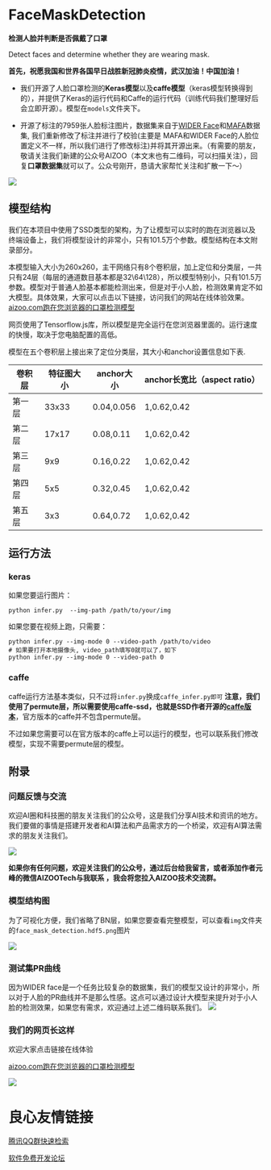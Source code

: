 # FaceMaskDetection
**检测人脸并判断是否佩戴了口罩**

Detect faces and determine whether they are  wearing mask.

**首先，祝愿我国和世界各国早日战胜新冠肺炎疫情，武汉加油！中国加油！**

*  我们开源了人脸口罩检测的**Keras模型**以及**caffe模型**（keras模型转换得到的），并提供了Keras的运行代码和Caffe的运行代码（训练代码我们整理好后会立即开源）。模型在`models`文件夹下。


* 开源了标注的7959张人脸标注图片，数据集来自于[WIDER Face](http://shuoyang1213.me/WIDERFACE/)和[MAFA](http://www.escience.cn/people/geshiming/mafa.html)数据集, 我们重新修改了标注并进行了校验(主要是
MAFA和WIDER Face的人脸位置定义不一样，所以我们进行了修改标注)并将其开源出来。（有需要的朋友，敬请关注我们新建的公众号AIZOO（本文末也有二维码，可以扫描关注），回复**口罩数据集**就可以了。公众号刚开，恳请大家帮忙关注和扩散一下～）


![](/img/demo.png)
## 模型结构
我们在本项目中使用了SSD类型的架构，为了让模型可以实时的跑在浏览器以及终端设备上，我们将模型设计的非常小，只有101.5万个参数。模型结构在本文附录部分。

本模型输入大小为260x260，主干网络只有8个卷积层，加上定位和分类层，一共只有24层（每层的通道数目基本都是32\64\128），所以模型特别小，只有101.5万参数。模型对于普通人脸基本都能检测出来，但是对于小人脸，检测效果肯定不如大模型。具体效果，大家可以点击以下链接，访问我们的网站在线体验效果。
[aizoo.com跑在您浏览器的口罩检测模型](https://aizoo.com/face-mask-detection.html)

网页使用了Tensorflow.js库，所以模型是完全运行在您浏览器里面的。运行速度的快慢，取决于您电脑配置的高低。

模型在五个卷积层上接出来了定位分类层，其大小和anchor设置信息如下表.


| 卷积层 | 特征图大小 | anchor大小 | anchor长宽比（aspect ratio）|
| ---- | ---- | ---- | ---- |
|第一层|33x33|0.04,0.056|1,0.62,0.42|
|第二层|17x17|0.08,0.11|1,0.62,0.42|
|第三层|9x9|0.16,0.22|1,0.62,0.42|
|第四层|5x5|0.32,0.45|1,0.62,0.42|
|第五层|3x3|0.64,0.72|1,0.62,0.42|

## 运行方法
### keras
如果您要运行图片：
```
python infer.py  --img-path /path/to/your/img
```
如果您要在视频上跑，只需要：
```
python infer.py --img-mode 0 --video-path /path/to/video  
# 如果要打开本地摄像头, video_path填写0就可以了，如下
python infer.py --img-mode 0 --video-path 0
```
### caffe
caffe运行方法基本类似，只不过将`infer.py`换成`caffe_infer.py即可`
**注意，我们使用了permute层，所以需要使用caffe-ssd，也就是SSD作者开源的[caffe版本](https://github.com/weiliu89/caffe/tree/ssd)**，官方版本的caffe并不包含permute层。

不过如果您需要可以在官方版本的caffe上可以运行的模型，也可以联系我们修改模型，实现不需要permute层的模型。
## 附录
### 问题反馈与交流
欢迎AI圈和科技圈的朋友关注我们的公众号，这是我们分享AI技术和资讯的地方。我们要做的事情是搭建开发者和AI算法和产品需求方的一个桥梁，欢迎有AI算法需求的朋友关注我们。

![](/img/wx.png)

**如果你有任何问题，欢迎关注我们的公众号，通过后台给我留言，或者添加作者元峰的微信AIZOOTech与我联系 ，我会将您拉入AIZOO技术交流群。**

### 模型结构图
为了可视化方便，我们省略了BN层，如果您要查看完整模型，可以查看`img`文件夹的`face_mask_detection.hdf5.png`图片

![](/img/face_mask_detection.caffemodel.png)

### 测试集PR曲线
因为WIDER face是一个任务比较复杂的数据集，我们的模型又设计的非常小，所以对于人脸的PR曲线并不是那么性感。这点可以通过设计大模型来提升对于小人脸的检测效果，如果您有需求，欢迎通过上述二维码联系我们。
![](/img/pr_curve.png)

### 我们的网页长这样
欢迎大家点击链接在线体验

[aizoo.com跑在您浏览器的口罩检测模型](https://aizoo.com/face-mask-detection.html)

![](/img/face.png)









 # 良心友情链接

[腾讯QQ群快速检索](http://u.720life.cn/s/8cf73f7c)

[软件免费开发论坛](http://u.720life.cn/s/bbb01dc0)